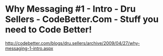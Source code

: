 <!--
id: 167198907
link: http://kevinisom.info/post/167198907/why-messaging-1-intro-dru-sellers-codebetter-com
slug: why-messaging-1-intro-dru-sellers-codebetter-com
date: Thu Aug 20 2009 20:25:42 GMT+1200 (NZST)
raw: {"blog_name":"kevinisom","id":167198907,"post_url":"http://kevinisom.info/post/167198907/why-messaging-1-intro-dru-sellers-codebetter-com","slug":"why-messaging-1-intro-dru-sellers-codebetter-com","type":"link","date":"2009-08-20 08:25:42 GMT","timestamp":1250756742,"state":"published","format":"html","reblog_key":"bTKczXEj","tags":[],"short_url":"http://tmblr.co/Zw68Yy9zq2x","highlighted":[],"feed_item":"http://codebetter.com/blogs/dru.sellers/archive/2009/04/27/why-messaging-1-intro.aspx","from_feed_id":"650234","note_count":0,"title":"Why Messaging #1 - Intro - Dru Sellers - CodeBetter.Com - Stuff you need to Code Better!","url":"http://codebetter.com/blogs/dru.sellers/archive/2009/04/27/why-messaging-1-intro.aspx","description":""}
publish: 2009-08-020
tags: 
title: Why Messaging #1 - Intro - Dru Sellers - CodeBetter.Com - Stuff you need to Code Better!
-->


Why Messaging #1 - Intro - Dru Sellers - CodeBetter.Com - Stuff you need to Code Better!
========================================================================================

<http://codebetter.com/blogs/dru.sellers/archive/2009/04/27/why-messaging-1-intro.aspx>

